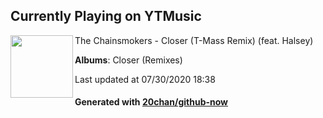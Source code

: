 ## Currently Playing on YTMusic

[<img align="left" width="100" src="https://lh3.googleusercontent.com/0XrkT1HY33sRP49r5-a9L7Sn9NkCeFbF8hD-aEjonvfZGMfoWywL7NcWlh1A-YEtm-6flLfmb1zsdCPh">](https://music.youtube.com/channel/UCQgUHOPJJrmzCjExg-ISupA)

The Chainsmokers - Closer (T-Mass Remix) (feat. Halsey)

**Albums**: Closer (Remixes)

Last updated at 07/30/2020 18:38

#### Generated with [20chan/github-now](https://github.com/20chan/github-now)


<!--
**20chan/20chan** is a ✨ _special_ ✨ repository because its `README.md` (this file) appears on your GitHub profile.

Here are some ideas to get you started:

- 🔭 I’m currently working on ...
- 🌱 I’m currently learning ...
- 👯 I’m looking to collaborate on ...
- 🤔 I’m looking for help with ...
- 💬 Ask me about ...
- 📫 How to reach me: ...
- 😄 Pronouns: ...
- ⚡ Fun fact: ...
-->
